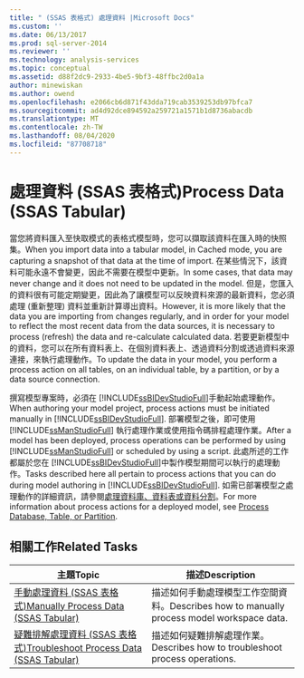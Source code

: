 ```yaml
---
title: " (SSAS 表格式) 處理資料 |Microsoft Docs"
ms.custom: ''
ms.date: 06/13/2017
ms.prod: sql-server-2014
ms.reviewer: ''
ms.technology: analysis-services
ms.topic: conceptual
ms.assetid: d88f2dc9-2933-4be5-9bf3-48ffbc2d0a1a
author: minewiskan
ms.author: owend
ms.openlocfilehash: e2066cb6d871f43dda719cab3539253db97bfca7
ms.sourcegitcommit: ad4d92dce894592a259721a1571b1d8736abacdb
ms.translationtype: MT
ms.contentlocale: zh-TW
ms.lasthandoff: 08/04/2020
ms.locfileid: "87708718"
---
```

# <a name="process-data-ssas-tabular"></a><span data-ttu-id="3db3a-102">處理資料 (SSAS 表格式)</span><span class="sxs-lookup"><span data-stu-id="3db3a-102">Process Data (SSAS Tabular)</span></span>
  <span data-ttu-id="3db3a-103">當您將資料匯入至快取模式的表格式模型時，您可以擷取該資料在匯入時的快照集。</span><span class="sxs-lookup"><span data-stu-id="3db3a-103">When you import data into a tabular model, in Cached mode, you are capturing a snapshot of that data at the time of import.</span></span> <span data-ttu-id="3db3a-104">在某些情況下，該資料可能永遠不會變更，因此不需要在模型中更新。</span><span class="sxs-lookup"><span data-stu-id="3db3a-104">In some cases, that data may never change and it does not need to be updated in the model.</span></span> <span data-ttu-id="3db3a-105">但是，您匯入的資料很有可能定期變更，因此為了讓模型可以反映資料來源的最新資料，您必須處理 (重新整理) 資料並重新計算導出資料。</span><span class="sxs-lookup"><span data-stu-id="3db3a-105">However, it is more likely that the data you are importing from changes regularly, and in order for your model to reflect the most recent data from the data sources, it is necessary to process (refresh) the data and re-calculate calculated data.</span></span> <span data-ttu-id="3db3a-106">若要更新模型中的資料，您可以在所有資料表上、在個別資料表上、透過資料分割或透過資料來源連接，來執行處理動作。</span><span class="sxs-lookup"><span data-stu-id="3db3a-106">To update the data in your model, you perform a process action on all tables, on an individual table, by a partition, or by a data source connection.</span></span>  
  
 <span data-ttu-id="3db3a-107">撰寫模型專案時，必須在 [!INCLUDE[ssBIDevStudioFull](../includes/ssbidevstudiofull-md.md)]手動起始處理動作。</span><span class="sxs-lookup"><span data-stu-id="3db3a-107">When authoring your model project, process actions must be initiated manually in [!INCLUDE[ssBIDevStudioFull](../includes/ssbidevstudiofull-md.md)].</span></span> <span data-ttu-id="3db3a-108">部署模型之後，即可使用 [!INCLUDE[ssManStudioFull](../includes/ssmanstudiofull-md.md)] 執行處理作業或使用指令碼排程處理作業。</span><span class="sxs-lookup"><span data-stu-id="3db3a-108">After a model has been deployed, process operations can be performed by using [!INCLUDE[ssManStudioFull](../includes/ssmanstudiofull-md.md)] or scheduled by using a script.</span></span> <span data-ttu-id="3db3a-109">此處所述的工作都屬於您在 [!INCLUDE[ssBIDevStudioFull](../includes/ssbidevstudiofull-md.md)]中製作模型期間可以執行的處理動作。</span><span class="sxs-lookup"><span data-stu-id="3db3a-109">Tasks described here all pertain to process actions that you can do during model authoring in [!INCLUDE[ssBIDevStudioFull](../includes/ssbidevstudiofull-md.md)].</span></span> <span data-ttu-id="3db3a-110">如需已部署模型之處理動作的詳細資訊，請參閱[處理資料庫、資料表或資料分割](tabular-models/process-database-table-or-partition-analysis-services.md)。</span><span class="sxs-lookup"><span data-stu-id="3db3a-110">For more information about process actions for a deployed model, see [Process Database, Table, or Partition](tabular-models/process-database-table-or-partition-analysis-services.md).</span></span>  
  
## <a name="related-tasks"></a><span data-ttu-id="3db3a-111">相關工作</span><span class="sxs-lookup"><span data-stu-id="3db3a-111">Related Tasks</span></span>  
  
|<span data-ttu-id="3db3a-112">主題</span><span class="sxs-lookup"><span data-stu-id="3db3a-112">Topic</span></span>|<span data-ttu-id="3db3a-113">描述</span><span class="sxs-lookup"><span data-stu-id="3db3a-113">Description</span></span>|  
|-----------|-----------------|  
|[<span data-ttu-id="3db3a-114">手動處理資料 (SSAS 表格式)</span><span class="sxs-lookup"><span data-stu-id="3db3a-114">Manually Process Data &#40;SSAS Tabular&#41;</span></span>](manually-process-data-ssas-tabular.md)|<span data-ttu-id="3db3a-115">描述如何手動處理模型工作空間資料。</span><span class="sxs-lookup"><span data-stu-id="3db3a-115">Describes how to manually process model workspace data.</span></span>|  
|[<span data-ttu-id="3db3a-116">疑難排解處理資料 (SSAS 表格式)</span><span class="sxs-lookup"><span data-stu-id="3db3a-116">Troubleshoot Process Data &#40;SSAS Tabular&#41;</span></span>](troubleshoot-process-data-ssas-tabular.md)|<span data-ttu-id="3db3a-117">描述如何疑難排解處理作業。</span><span class="sxs-lookup"><span data-stu-id="3db3a-117">Describes how to troubleshoot process operations.</span></span>|  
  
  
